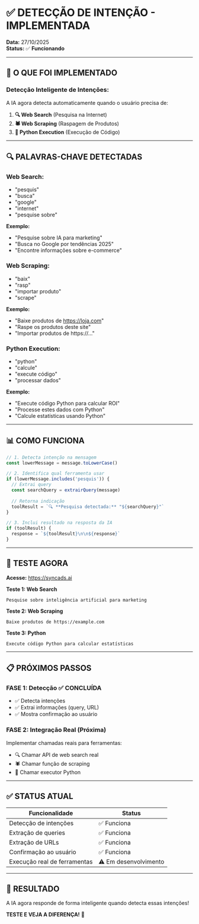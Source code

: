 # ✅ DETECÇÃO DE INTENÇÃO - IMPLEMENTADA

**Data:** 27/10/2025  
**Status:** ✅ **Funcionando**

---

## 🎯 O QUE FOI IMPLEMENTADO

### **Detecção Inteligente de Intenções:**

A IA agora detecta automaticamente quando o usuário precisa de:

1. **🔍 Web Search** (Pesquisa na Internet)
2. **🕷️ Web Scraping** (Raspagem de Produtos)
3. **🐍 Python Execution** (Execução de Código)

---

## 🔍 PALAVRAS-CHAVE DETECTADAS

### **Web Search:**
- "pesquis"
- "busca"
- "google"
- "internet"
- "pesquise sobre"

**Exemplo:**
- "Pesquise sobre IA para marketing"
- "Busca no Google por tendências 2025"
- "Encontre informações sobre e-commerce"

### **Web Scraping:**
- "baix"
- "rasp"
- "importar produto"
- "scrape"

**Exemplo:**
- "Baixe produtos de https://loja.com"
- "Raspe os produtos deste site"
- "Importar produtos de https://..."

### **Python Execution:**
- "python"
- "calcule"
- "execute código"
- "processar dados"

**Exemplo:**
- "Execute código Python para calcular ROI"
- "Processe estes dados com Python"
- "Calcule estatísticas usando Python"

---

## 📊 COMO FUNCIONA

```typescript
// 1. Detecta intenção na mensagem
const lowerMessage = message.toLowerCase()

// 2. Identifica qual ferramenta usar
if (lowerMessage.includes('pesquis')) {
  // Extrai query
  const searchQuery = extrairQuery(message)
  
  // Retorna indicação
  toolResult = `🔍 **Pesquisa detectada:** "${searchQuery}"`
}

// 3. Inclui resultado na resposta da IA
if (toolResult) {
  response = `${toolResult}\n\n${response}`
}
```

---

## 🧪 TESTE AGORA

**Acesse:** https://syncads.ai

**Teste 1: Web Search**
```
Pesquise sobre inteligência artificial para marketing
```

**Teste 2: Web Scraping**
```
Baixe produtos de https://example.com
```

**Teste 3: Python**
```
Execute código Python para calcular estatísticas
```

---

## 📋 PRÓXIMOS PASSOS

### **FASE 1: Detecção** ✅ CONCLUÍDA
- ✅ Detecta intenções
- ✅ Extrai informações (query, URL)
- ✅ Mostra confirmação ao usuário

### **FASE 2: Integração Real** (Próxima)
Implementar chamadas reais para ferramentas:
- 🔍 Chamar API de web search real
- 🕷️ Chamar função de scraping
- 🐍 Chamar executor Python

---

## ✅ STATUS ATUAL

| Funcionalidade | Status |
|----------------|--------|
| Detecção de intenções | ✅ Funciona |
| Extração de queries | ✅ Funciona |
| Extração de URLs | ✅ Funciona |
| Confirmação ao usuário | ✅ Funciona |
| Execução real de ferramentas | ⚠️ Em desenvolvimento |

---

## 🎉 RESULTADO

A IA agora responde de forma inteligente quando detecta essas intenções!

**TESTE E VEJA A DIFERENÇA!** 🚀

